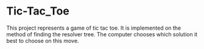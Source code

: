 # Tic-Tac_Toe
This project represents a game of tic tac toe. 
It is implemented on the method of finding the resolver tree. 
The computer chooses which solution it best to choose on this move.
